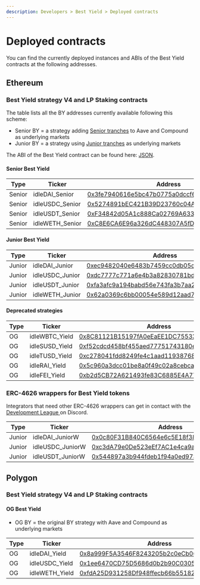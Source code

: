 ```yaml
---
description: Developers > Best Yield > Deployed contracts
---
```


# Deployed contracts

You can find the currently deployed instances and ABIs of the Best Yield contracts at the following addresses.

## **Ethereum**

### **Best Yield strategy V4 and LP Staking contracts**

The table lists all the BY addresses currently available following this scheme:&#x20;

* Senior BY = a strategy adding [Senior tranches](../perpetual-yield-tranches/deployed-contracts.md) to Aave and Compound as underlying markets
* Junior BY = a strategy using [Junior tranches](../perpetual-yield-tranches/deployed-contracts.md) as underlying markets

The ABI of the Best Yield contract can be found here: [JSON](https://github.com/Idle-Labs/idle-contracts/tree/develop/abi).

#### **Senior Best Yield**

| Type   | Ticker           | Address                                                                                                               |
| ------ | ---------------- | --------------------------------------------------------------------------------------------------------------------- |
| Senior | idleDAI\_Senior  | [0x3fe7940616e5bc47b0775a0dccf6237893353bb4](https://etherscan.io/address/0x3fe7940616e5bc47b0775a0dccf6237893353bb4) |
| Senior | idleUSDC\_Senior | [0x5274891bEC421B39D23760c04A6755eCB444797C](http://etherscan.io/address/0x5274891bEC421B39D23760c04A6755eCB444797C)  |
| Senior | idleUSDT\_Senior | [0xF34842d05A1c888Ca02769A633DF37177415C2f8](http://etherscan.io/address/0xF34842d05A1c888Ca02769A633DF37177415C2f8)  |
| Senior | idleWETH\_Senior | [0xC8E6CA6E96a326dC448307A5fDE90a0b21fd7f80](https://etherscan.io/address/0xc8e6ca6e96a326dc448307a5fde90a0b21fd7f80) |

#### **Junior Best Yield**

| Type   | Ticker           | Address                                                                                                               |
| ------ | ---------------- | --------------------------------------------------------------------------------------------------------------------- |
| Junior | idleDAI\_Junior  | [0xec9482040e6483b7459cc0db05d51dfa3d3068e1](https://etherscan.io/address/0xec9482040e6483b7459cc0db05d51dfa3d3068e1) |
| Junior | idleUSDC\_Junior | [0xdc7777c771a6e4b3a82830781bdde4dbc78f320e](https://etherscan.io/address/0xdc7777c771a6e4b3a82830781bdde4dbc78f320e) |
| Junior | idleUSDT\_Junior | [0xfa3afc9a194babd56e743fa3b7aa2ccbed3eaaad](https://etherscan.io/address/0xfa3afc9a194babd56e743fa3b7aa2ccbed3eaaad) |
| Junior | idleWETH\_Junior | [0x62a0369c6bb00054e589d12aad7ad81ed789514b](https://etherscan.io/address/0x62a0369c6bb00054e589d12aad7ad81ed789514b) |

#### **Deprecated strategies**

| Type | Ticker          | Address                                                                                                               |
| ---- | --------------- | --------------------------------------------------------------------------------------------------------------------- |
| OG   | idleWBTC\_Yield | [0x8C81121B15197fA0eEaEE1DC75533419DcfD3151](http://etherscan.io/address/0x8C81121B15197fA0eEaEE1DC75533419DcfD3151)  |
| OG   | idleSUSD\_Yield | [0xf52cdcd458bf455aed77751743180ec4a595fd3f](https://etherscan.io/address/0xf52cdcd458bf455aed77751743180ec4a595fd3f) |
| OG   | idleTUSD\_Yield | [0xc278041fdd8249fe4c1aad1193876857eea3d68c](https://etherscan.io/address/0xc278041fdd8249fe4c1aad1193876857eea3d68c) |
| OG   | idleRAI\_Yield  | [0x5c960a3dcc01be8a0f49c02a8cebcacf5d07fabe](https://etherscan.io/address/0x5c960a3dcc01be8a0f49c02a8cebcacf5d07fabe) |
| OG   | idleFEI\_Yield  | [0xb2d5CB72A621493fe83C6885E4A776279be595bC](https://etherscan.io/address/0xb2d5CB72A621493fe83C6885E4A776279be595bC) |

### ERC-4626 wrappers for Best Yield tokens

Integrators that need other ERC-4626 wrappers can get in contact with the [Development League ](https://discord.gg/fJaBYmS)on Discord.

| Type   | Ticker            | Address                                                                                                               |
| ------ | ----------------- | --------------------------------------------------------------------------------------------------------------------- |
| Junior | idleDAI\_JuniorW  | [0x0c80F31B840C6564e6c5E18f386FaD96b63514cA](https://etherscan.io/address/0x0c80F31B840C6564e6c5E18f386FaD96b63514cA) |
| Junior | idleUSDC\_JuniorW | [0xc3dA79e0De523eEf7AC1e4ca9aBFE3aAc9973133](https://etherscan.io/address/0xc3dA79e0De523eEf7AC1e4ca9aBFE3aAc9973133) |
| Junior | idleUSDT\_JuniorW | [0x544897a3b944fdeb1f94a0ed973ea31a80ae18e1](https://etherscan.io/address/0x544897a3b944fdeb1f94a0ed973ea31a80ae18e1) |

## Polygon

### **Best Yield strategy V4 and LP Staking contracts**

#### OG Best Yield

* OG BY = the original BY strategy with Aave and Compound as underlying markets

| Type | Ticker          | Address                                                                                                                  |
| ---- | --------------- | ------------------------------------------------------------------------------------------------------------------------ |
| OG   | idleDAI\_Yield  | [0x8a999F5A3546F8243205b2c0eCb0627cC10003ab](https://polygonscan.com/address/0x8a999F5A3546F8243205b2c0eCb0627cC10003ab) |
| OG   | idleUSDC\_Yield | [0x1ee6470CD75D5686d0b2b90C0305Fa46fb0C89A1](https://polygonscan.com/address/0x1ee6470CD75D5686d0b2b90C0305Fa46fb0C89A1) |
| OG   | idleWETH\_Yield | [0xfdA25D931258Df948ffecb66b5518299Df6527C4](https://polygonscan.com/address/0xfdA25D931258Df948ffecb66b5518299Df6527C4) |
